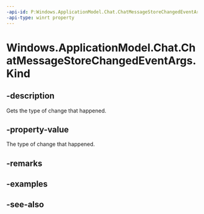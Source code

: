 ```yaml
---
-api-id: P:Windows.ApplicationModel.Chat.ChatMessageStoreChangedEventArgs.Kind
-api-type: winrt property
---
```


<!-- Property syntax
public Windows.ApplicationModel.Chat.ChatStoreChangedEventKind Kind { get; }
-->

# Windows.ApplicationModel.Chat.ChatMessageStoreChangedEventArgs.Kind

## -description
Gets the type of change that happened.

## -property-value
The type of change that happened.

## -remarks

## -examples

## -see-also
